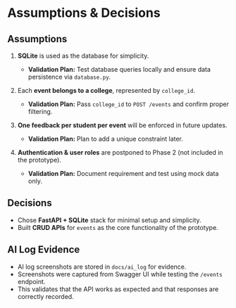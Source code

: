 # Assumptions & Decisions

## Assumptions

1. **SQLite** is used as the database for simplicity.
   - **Validation Plan:** Test database queries locally and ensure data persistence via `database.py`.

2. Each **event belongs to a college**, represented by `college_id`.
   - **Validation Plan:** Pass `college_id` to `POST /events` and confirm proper filtering.

3. **One feedback per student per event** will be enforced in future updates.
   - **Validation Plan:** Plan to add a unique constraint later.

4. **Authentication & user roles** are postponed to Phase 2 (not included in the prototype).
   - **Validation Plan:** Document requirement and test using mock data only.



## Decisions

- Chose **FastAPI + SQLite** stack for minimal setup and simplicity.
- Built **CRUD APIs** for `events` as the core functionality of the prototype.



## AI Log Evidence

- AI log screenshots are stored in `docs/ai_log` for evidence.
- Screenshots were captured from Swagger UI while testing the `/events` endpoint.
- This validates that the API works as expected and that responses are correctly recorded.

